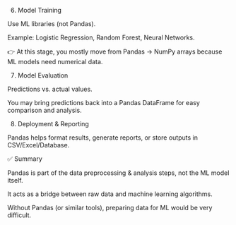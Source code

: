 6. Model Training

Use ML libraries (not Pandas).

Example: Logistic Regression, Random Forest, Neural Networks.

👉 At this stage, you mostly move from Pandas → NumPy arrays because ML models need numerical data.

7. Model Evaluation

Predictions vs. actual values.

You may bring predictions back into a Pandas DataFrame for easy comparison and analysis.

8. Deployment & Reporting

Pandas helps format results, generate reports, or store outputs in CSV/Excel/Database.

✅ Summary

Pandas is part of the data preprocessing & analysis steps, not the ML model itself.

It acts as a bridge between raw data and machine learning algorithms.

Without Pandas (or similar tools), preparing data for ML would be very difficult.